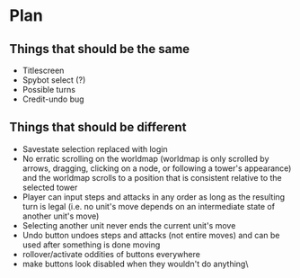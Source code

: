 # Plan
## Things that should be the same
* Titlescreen
* Spybot select (?)
* Possible turns
* Credit-undo bug


## Things that should be different
* Savestate selection replaced with login
* No erratic scrolling on the worldmap (worldmap is only scrolled by arrows,
  dragging, clicking on a node, or following a tower's appearance) and the
  worldmap scrolls to a position that is consistent relative to the selected
  tower
* Player can input steps and attacks in any order as long as the resulting turn
  is legal (i.e. no unit's move depends on an intermediate state of another
  unit's move)
* Selecting another unit never ends the current unit's move
* Undo button undoes steps and attacks (not entire moves) and can be used after
  something is done moving
* rollover/activate oddities of buttons everywhere
* make buttons look disabled when they wouldn't do anything\
